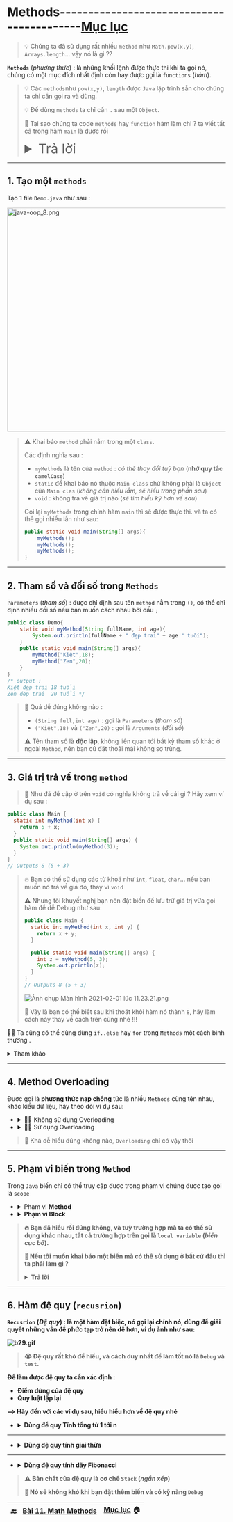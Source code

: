 # Methods------------------------------------------[Mục lục](https://github.com/Zenfection/Java)

>  💡 Chúng ta đã sử dụng rất nhiều `method` như `Math.pow(x,y)`, `Arrays.length`... vậy nó là gì ?? 

**`Methods`** (*phương thức*) : là những khối lệnh được thực thi khi ta gọi nó, chúng có một mục đích nhất định còn hay được gọi là `functions` (*hàm*).

> 💡 Các `methods`như `pow(x,y)`, `length` được `Java` lập trình sẵn cho chúng ta chỉ cần gọi ra và dùng.
> 
> 💡 Để dùng `methods` ta chỉ cần `.` sau một `Object`.
> 
> 🤔 Tại sao chúng ta code `methods` hay `function` hàm làm chi ?  ta viết tất cả trong hàm `main` là được rồi
> 
> <details>
> <summary style="font-size:30px;">Trả lời</summary>
> 
> - 🧚‍♂️ Ta chỉ cần định dạng một lần và sử dụng về sau
> - 🧚‍♂️ Ví dụ: ta code ta code hàm `đi` cho con mèo, thì tay và chân đều đi, nếu thế ta cần code 2 lần nếu không sử dụng hàm
> 
> </details>

---

## 1. Tạo một `methods`

Tạo 1 file `Demo.java` như sau : 

<img title="" src="https://raw.githubusercontent.com/Zenfection/Image/master/2021/02/01-11-04-22-java-oop_8.png" alt="java-oop_8.png" width="515">

> ⚠️ Khai báo `method` phải nằm trong một `class`.
> 
> Các định nghĩa sau : 
> 
> - `myMethods` là tên của `method` : *có thê thay đổi tuỳ bạn* (**nhớ quy tắc `camelCase`**)
> - `static` để khai báo nó thuộc `Main class` chứ không phải là `Object` của `Main clas` (*không cần hiểu lắm, sẽ hiểu trong phần sau*)
> - `void` : không trả về giá trị nào (*sẽ tìm hiểu kỹ hơn về sau*)
> 
> Gọi lại `myMethods` trong chính hàm `main` thì sẽ được thực thi. và ta có thể gọi nhiều lần như sau: 
> 
> ```java
> public static void main(String[] args){
>     myMethods();
>     myMethods();
>     myMethods();
> }
> ```

---

## 2. Tham số và đối số trong `Methods`

`Parameters` (*tham số*) : được chỉ định sau tên `method` nằm trong `()`, có thể chỉ định nhiều đối số nếu bạn muốn cách nhau bởi dấu `;`

```java
public class Demo{
    static void myMethod(String fullName, int age){
        System.out.println(fullName + " đẹp trai" + age " tuổi");
    }
    public static void main(String[] args){
        myMethod("Kiệt",18);
        myMethod("Zen",20);
    }
}
/* output :
Kiệt đẹp trai 18 tuổi
Zen đẹp trai  20 tuổi */ 
```

> 🤔 Quá dễ đúng không nào : 
> 
> - `(String full,int age)` : gọi là `Parameters` (*tham số*)
> - `("Kiệt",18)` và `("Zen",20)` : gọi là `Arguments` (*đối số*)
> 
> ⚠️ Tên tham số là **độc lập**, không liên quan tới bất kỳ tham số khác ở ngoài `Method`, nên bạn cứ đặt thoải mái không sợ trùng.

---

## 3. Giá trị trả về trong `method`

>  🤔 Như đã để cập ở trên `void` có nghĩa không trả về cái gì ? Hãy xem ví dụ sau : 

```java
public class Main {
  static int myMethod(int x) {
    return 5 + x;
  }
  public static void main(String[] args) {
    System.out.println(myMethod(3));
  }
}
// Outputs 8 (5 + 3)
```

> 🔥 Bạn có thể sử dụng các từ khoá như `int`, `float`, `char`... nếu bạn muốn nó trả về giá đó, thay vì `void`
> 
> ⚠️ Nhưng tôi khuyết nghị bạn nên đặt biến để lưu trữ giá trị vừa gọi hàm để dễ Debug như sau: 
> 
> ```java
> public class Main {
>   static int myMethod(int x, int y) {
>     return x + y;
>   }
> 
>   public static void main(String[] args) {
>     int z = myMethod(5, 3);
>     System.out.println(z);
>   }
> }
> // Outputs 8 (5 + 3)
> ```
> 
> ![Ảnh chụp Màn hình 2021-02-01 lúc 11.23.21.png](https://raw.githubusercontent.com/Zenfection/Image/master/2021/02/01-11-24-06-A%CC%89nh%20chu%CC%A3p%20Ma%CC%80n%20hi%CC%80nh%202021-02-01%20lu%CC%81c%2011.23.21.png)
> 
> 🤪 Vậy là bạn có thể biết sau khi thoát khỏi hàm nó thành `8`, hãy làm cách này thay về cách trên cùng nhé !!! 

🧚‍♂️ Ta cũng có thể dùng dùng `if..else` hay `for` trong `Methods` một cách bình thường .

<details>
<summary>Tham khảo</summary>

```java
public class Main {
      static void checkAge(int age) {
            if (age < 18){
              System.out.println("Bạn là thằng nhóc con dưới 18 tuổ");
            } 
            else{
              System.out.println("Bạn trưởng thành rồi, nhưng vẫn nhóc con");
            }
      }
      public static void main(String[] args) {
        checkAge(20);
      }
}
// Outputs :  Bạn trưởng thành rồi, nhưng vẫn nhóc con
```

</details>

---

## 4. Method Overloading

Được gọi là **phương thức nạp chồng** tức là nhiều `Methods` cùng tên nhau, khác kiểu dữ liệu, hãy theo dõi ví dụ sau: 

- <details>
  <summary>🧚‍♂️ Không sử dụng Overloading</summary>
  
  ```java
  static int plusMethodInt(int x, int y) {
    return x + y;
  }
  
  static double plusMethodDouble(double x, double y) {
    return x + y;
  }
  ```
  
  🔥 Khi ta muốn số trả về số thực ta phải dùng `plusMethodDouble` nếu muốn trả về số nguyên phải dùng `plusMethodInt`
  🤪 Vậy ta cần phải nhớ quá nhiều hàm, gây khó cho ta
  
  </details>

- <details>
  <summary>🧚‍♂️ Sử dụng Overloading</summary>
  
  ```java
  static int plusMethod(int x, int y) {
    return x + y;
  } 
  
  static double plusMethod(double x, double y) {
    return x + y;
  }
  ```
  
  🔥 Vậy là chúng ta chỉ cần sử dụng `plusMethod` và truyền vào số nguyên hay số thực đều được.
  
  </details>

> 🚀 Khá dễ hiểu đúng không nào, `Overloading` chỉ có vậy thôi

---

## 5. Phạm vi biến trong `Method`

Trong `Java` biến chỉ có thể truy cập được trong phạm vi chúng được tạo gọi là `scope`

- <details>
  <summary>Phạm vi <b>Method<b></summary>
  
  ```java
  public class Main{
    public static void main(String[] args){
        // không thể sử dụng x ở đây
        int x = 10;
        // có thể sử dụng x từ đây
        System.out.println(x);
    }
  }
  ```
  
  </details>

- <details>
  <summary>Phạm vi <b>Block</b></summary>
  
  ```java
  public class Main {
    public static void main(String[] args) {
      //không thể sử dụng x ở đây
      { //dấu trong ngoặc này là block
        // Không thể sử dụng x ở đây
        int x = 100;
        // Có thể sử dụng x
        System.out.println(x);
      } 
      // không thể sử dụng x ở đây
    }
  }
  ```
  
  > ⚠️ Nó giống như việc bạn sử dụng `if`, `while`,`for`, các biến chỉ tồn tại trong khối mã đó thôi.
  
  </details>

> 🔥 Bạn đã hiểu rồi đúng không, và tuỳ trường hợp mà ta có thể sử dụng khác nhau, tất cả trường hợp trên gọi là `local variable` (*biến cục bộ*).
> 
> 🤔 Nếu tôi muốn khai báo một biến mà có thể sử dụng ở bất cứ đâu thì ta phải làm gì ?
> 
> <details>
> <summary><b>Trả lời<b></summary>
> 
> Ta có thể sử dụng `global variables` (*biến toàn cục*) thay vì *biến cục bộ* ở trên, như sau: 
> 
> ```java
> public class Demo {
>    static int x = 100; //khai báo toàn cục
>    //Sử dụng x bất kỳ đâu
>    static void method1(){
>        System.out.println(x);
>    }
> 
>    public static void main(String[] args) {
>        method1();
>        System.out.println(x);
>    }
> }
> ```
> 
> > ⚠️ Khai báo toàn cục ở dòng đầu tiên của `class` và thêm `static` vào trước khai báo.
> 
> </details>

---

## 6. Hàm đệ quy (`recusrion`)

`Recusrion` (*Đệ quy*) : là một hàm đặt biệc, nó **gọi lại chính nó**, dùng để giải quyết những vấn đề phức tạp trở nên dễ hơn, ví dụ ảnh như sau:

![b29.gif](https://raw.githubusercontent.com/Zenfection/Image/master/2021/02/01-12-45-30-b29.gif)

> 😭 Đệ quy rất khó để hiểu, và cách duy nhất để làm tốt nó là `Debug` và `test`.

Để làm được đệ quy ta cần xác định :

- Điểm dừng của đệ quy
- Quy luật lặp lại

==> Hãy đến với các ví dụ sau, hiểu hiểu hơn về đệ quy nhé

- <details>
  <summary>Dùng để quy <b>Tính tổng từ 1 tới n</b></summary>
  
  Cho file `Demo.java` như sau:
  
  ```java
  public class Demo {
    static int sum1toN(int n){
        if(n == 0){
            return 0;
        }
        int result = n + sum1toN(n-1); //nên sử dụng thêm biến để debug tốt
        return result;
    }
  
    public static void main(String[] args) {
        int result = sum1toN(5);//nên sử dụng thêm biến này để debug tốt
        System.out.println(result);
    }
  }
  // output : 15
  ```
  
  > 🧚‍♂️ Bạn có thể thấy nó hơi dài vì đã thêm biến `result`, nhưng bạn hãy làm thế để tốt cho việc `debug` nha.
  
  <details>
  <summary><b>Giải thích</b></summary>
  
  - **B1** : Xác định điềm dùng ⇨ 0, (*n sẽ chạy về tới 0 và dừng*)
  
  - **B2** : Xác định quy luật ⇨ n + (n-1) + (n-2)...0 (*tới 0 là dừng*)
  
  </details>
  
  </details>

---

- <details>
  <summary>Dùng đệ quy tính <b>giai thừa</b></summary>
  
  <img src="https://raw.githubusercontent.com/Zenfection/Image/master/2021/02/01-13-15-39-giai-thua.png" title="" alt="giai-thua.png" width="300">
  
  ```java
  public class Demo {
    static int factorial(int n){
        if(n == 1){
            return 1;
        }
        int result = n * factorial(n-1); //khai báo biến thêm để dễ debug
        return result;
    }
  
    public static void main(String[] args) {
        int result = factorial(5); //khai báo biến thêm đễ dễ debug
        System.out.println(result);
    }
  }
  ```
  
  <details>
  <summary><b><img src="https://raw.githubusercontent.com/Zenfection/Image/master/2021/02/01-13-25-05-Questions%20And%20Answers.png"> Giải thích</b></summary>
  
  - **B1** : Xác định điềm dùng ⇨ 1, (*n sẽ chạy về tới 1 và dừng*)
  
  - **B2** : Xác định quy luật ⇨ n*(n-1)*...1 (*tới 1 là dừng*)
  
  </details>
  
  </details>

---

- <details>
  <summary>Dùng đệ quy tính dãy <b>Fibonacci</b></summary>
  
  ![Ảnh chụp Màn hình 2021-02-01 lúc 13.33.16.png](https://raw.githubusercontent.com/Zenfection/Image/master/2021/02/01-13-33-27-A%CC%89nh%20chu%CC%A3p%20Ma%CC%80n%20hi%CC%80nh%202021-02-01%20lu%CC%81c%2013.33.16.png)
  
  ```java
  public class Demo {
    static int fibonacci(int n){
        if(n == 1 || n == 2){
            return 1;
        }
        int result = fibonacci(n-1) + fibonacci(n-2); //khai báo biến thêm đễ dễ debug 
        return result;
    }
    public static void main(String[] args) {
        int result = fibonacci(5); //khai báo biến thêm đễ dễ debug
        System.out.println(result);
    }
  }
  ```
  
  <details>
  <summary><b><img src="https://raw.githubusercontent.com/Zenfection/Image/master/2021/02/01-13-25-05-Questions%20And%20Answers.png"> Giải thích</b></summary>
  
  - **B1** : Xác định điềm dùng ⇨ vị trí n, (*chạy tới vị trí n trong dãy fibbonacci và dừng*)
  
  - **B2** : Xác định quy luật ⇨ 1 1 2 3 5 8 13... (*vị trí 1 và 2 là 1, về sau là số sau bằng tổng 2 số trước*)
  
  </details>

> ⚠️ Bản chất của **đệ quy** là cơ chế `Stack` (*ngắn xếp*)
> 
> 🚀 Nó sẽ không khó khi bạn đặt thêm **biến** và có kỹ năng `Debug`

| 🔙   [Bài 11. Math Methods](https://github.com/Zenfection/Java/blob/master/Java%20Basic/11.Math.md) | [Mục lục](https://github.com/Zenfection/Java) 🏠 |
| --------------------------------------------------------------------------------------------------- | ------------------------------------------------ |
